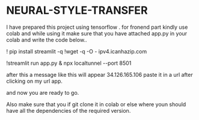 # NEURAL-STYLE-TRANSFER

I have prepared this project using tensorflow .
for fronend part kindly   use colab and while using it make sure that you have attached app.py in your colab and write the code below..

! pip install streamlit -q
!wget -q -O - ipv4.icanhazip.com

!streamlit run app.py & npx localtunnel --port 8501


after this a message like this will appear 34.126.165.106 paste it in a url after clicking on my url app.

and now you are ready to go.

Also make sure that you if git clone it in colab or else where youn should have all the dependencies of the required version.
